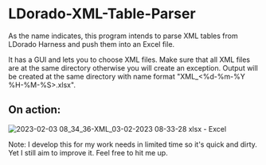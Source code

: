 # LDorado-XML-Table-Parser
As the name indicates, this program intends to parse XML tables from LDorado Harness and push them into an Excel file.

It has a GUI and lets you to choose XML files. Make sure that all XML files are at the same directory otherwise you will create an exception.
Output will be created at the same directory with name format "XML_<%d-%m-%Y %H-%M-%S>.xlsx".

## On action:
![2023-02-03 08_34_36-XML_03-02-2023 08-33-28 xlsx - Excel](https://user-images.githubusercontent.com/83135688/216521676-9709942a-4a49-47c3-8b51-4a36737b2342.png)

Note: I develop this for my work needs in limited time so it's quick and dirty. Yet I still aim to improve it. Feel free to hit me up.
